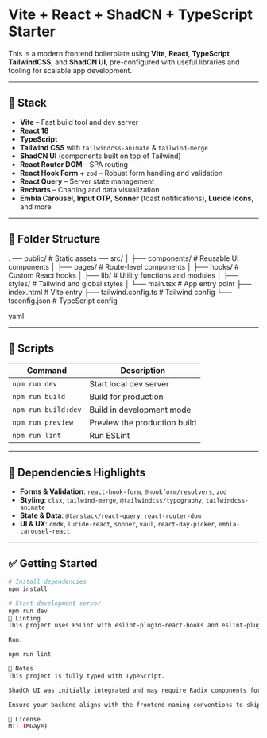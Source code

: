 # Vite + React + ShadCN + TypeScript Starter

This is a modern frontend boilerplate using **Vite**, **React**, **TypeScript**, **TailwindCSS**, and **ShadCN UI**, pre-configured with useful libraries and tooling for scalable app development.

---

## 🔧 Stack

- **Vite** – Fast build tool and dev server
- **React 18**
- **TypeScript**
- **Tailwind CSS** with `tailwindcss-animate` & `tailwind-merge`
- **ShadCN UI** (components built on top of Tailwind)
- **React Router DOM** – SPA routing
- **React Hook Form** + `zod` – Robust form handling and validation
- **React Query** – Server state management
- **Recharts** – Charting and data visualization
- **Embla Carousel**, **Input OTP**, **Sonner** (toast notifications), **Lucide Icons**, and more

---

## 📁 Folder Structure

.
── public/ # Static assets
── src/
│ ├── components/ # Reusable UI components
│ ├── pages/ # Route-level components
│ ├── hooks/ # Custom React hooks
│ ├── lib/ # Utility functions and modules
│ ├── styles/ # Tailwind and global styles
│ └── main.tsx # App entry point
├── index.html # Vite entry
├── tailwind.config.ts # Tailwind config
└── tsconfig.json # TypeScript config

yaml


---

## 🚀 Scripts

| Command         | Description                        |
|----------------|------------------------------------|
| `npm run dev`  | Start local dev server             |
| `npm run build`| Build for production               |
| `npm run build:dev` | Build in development mode     |
| `npm run preview` | Preview the production build    |
| `npm run lint` | Run ESLint                         |

---

## 🧱 Dependencies Highlights

- **Forms & Validation**: `react-hook-form`, `@hookform/resolvers`, `zod`
- **Styling**: `clsx`, `tailwind-merge`, `@tailwindcss/typography`, `tailwindcss-animate`
- **State & Data**: `@tanstack/react-query`, `react-router-dom`
- **UI & UX**: `cmdk`, `lucide-react`, `sonner`, `vaul`, `react-day-picker`, `embla-carousel-react`

---

## ✅ Getting Started

```bash
# Install dependencies
npm install

# Start development server
npm run dev
🧪 Linting
This project uses ESLint with eslint-plugin-react-hooks and eslint-plugin-react-refresh.

Run:

npm run lint

📝 Notes
This project is fully typed with TypeScript.

ShadCN UI was initially integrated and may require Radix components for advanced features.

Ensure your backend aligns with the frontend naming conventions to skip unnecessary data mapping.

📄 License
MIT (MGaye)














